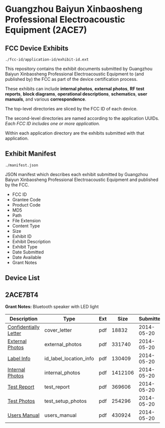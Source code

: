 # Guangzhou Baiyun Xinbaosheng Professional Electroacoustic Equipment (2ACE7)
## FCC Device Exhibits

```
./fcc-id/application-id/exhibit-id.ext
```

This repository contains the exhibit documents submitted by Guangzhou Baiyun Xinbaosheng Professional Electroacoustic Equipment to (and published by) the FCC as part of the device certification process.

These exhibits can include **internal photos**, **external photos**, **RF test reports**, **block diagrams**, **operational descriptions**, **schematics**, **user manuals**, and various **correspondence**.

The top-level directories are sliced by the FCC ID of each device.

The second-level directories are named according to the application UUIDs. *Each FCC ID includes one or more application.*

Within each application directory are the exhibits submitted with that application. 

## Exhibit Manifest

```
./manifest.json
```

JSON manifest which describes each exhibit submitted by Guangzhou Baiyun Xinbaosheng Professional Electroacoustic Equipment and published by the FCC.

- FCC ID
- Grantee Code
- Product Code
- MD5
- Path
- File Extension
- Content Type
- Size
- Exhibit ID
- Exhibit Description
- Exhibit Type
- Date Submitted
- Date Available
- Grant Notes

## Device List
## 2ACE7BT4
**Grant Notes:** Bluetooth speaker with LED light

| Description | Type | Ext | Size | Submitted | Available |
| ----------- | ---- | --- | ---- | --------- | --------- |
| [Confidentially Letter](2ACE7BT4/4f71a8444ecc9a3de9c6281103e2d65c/2271452.pdf) | cover_letter | pdf | 18832 | 2014-05-20 | 2014-05-20 |
| [External Photos](2ACE7BT4/4f71a8444ecc9a3de9c6281103e2d65c/2271453.pdf) | external_photos | pdf | 331740 | 2014-05-20 | 2014-05-20 |
| [Label Info](2ACE7BT4/4f71a8444ecc9a3de9c6281103e2d65c/2271455.pdf) | id_label_location_info | pdf | 130409 | 2014-05-20 | 2014-05-20 |
| [Internal Photos](2ACE7BT4/4f71a8444ecc9a3de9c6281103e2d65c/2271454.pdf) | internal_photos | pdf | 1412106 | 2014-05-20 | 2014-05-20 |
| [Test Report](2ACE7BT4/4f71a8444ecc9a3de9c6281103e2d65c/2271458.pdf) | test_report | pdf | 369606 | 2014-05-20 | 2014-05-20 |
| [Test Photos](2ACE7BT4/4f71a8444ecc9a3de9c6281103e2d65c/2271457.pdf) | test_setup_photos | pdf | 254296 | 2014-05-20 | 2014-05-20 |
| [Users Manual](2ACE7BT4/4f71a8444ecc9a3de9c6281103e2d65c/2271456.pdf) | users_manual | pdf | 430924 | 2014-05-20 | 2014-05-20 |
